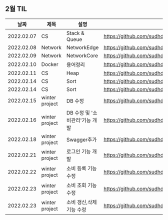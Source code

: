 ## 2월 TIL

| 날짜       | 제목 | 설명   | 링크                                                                     |
| ---------- | ---- | ------ | ------------------------------------------------------------------------ |
| 2022.02.07 | CS | Stack & Queue | https://github.com/sudhdkso/TIL/blob/main/CS/Stack%26Queue/programmers_42584.md|
| 2022.02.08 | Network | NetworkEdge | https://github.com/sudhdkso/TIL/blob/main/Network/1weeks.md|
| 2022.02.09 | Network | NetworkCore | https://github.com/sudhdkso/TIL/blob/main/Network/1weeks.md|
| 2022.02.10 | Docker | 용어정리 | https://github.com/sudhdkso/TIL/blob/main/Docker.md|
| 2022.02.11 | CS | Heap | https://github.com/sudhdkso/TIL/blob/main/CS/Heap/programmers_42628.md|
| 2022.02.14 | CS | Sort | https://github.com/sudhdkso/TIL/blob/main/CS/Sort/programmers_4276.md|
| 2022.02.14 | CS | Sort | https://github.com/sudhdkso/TIL/blob/main/CS/Sort/programmers_42747.md|
| 2022.02.15 | winter project | DB 수정| https://github.com/sudhdkso/2022-SolutionChallenge-UsNe|
| 2022.02.16 | winter project | DB 수정 및 '소비관리'기능 개발 | https://github.com/sudhdkso/2022-SolutionChallenge-UsNe|
| 2022.02.18 | winter project | Swagger추가 | https://github.com/sudhdkso/2022-SolutionChallenge-UsNe|
| 2022.02.21 | winter project | 로그인 기능 개발 | https://github.com/sudhdkso/2022-SolutionChallenge-UsNe|
| 2022.02.22 | winter project | 소비 등록 기능 수정| https://github.com/sudhdkso/2022-SolutionChallenge-UsNe|
| 2022.02.23 | winter project | 소비 조회 기능 수정| https://github.com/sudhdkso/2022-SolutionChallenge-UsNe|
| 2022.02.23 | winter project | 소비 갱신,삭제 기능 수정| https://github.com/sudhdkso/2022-SolutionChallenge-UsNe|